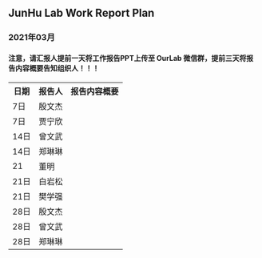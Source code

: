 
## JunHu Lab Work Report Plan

### 2021年03月



#### 注意，请汇报人提前一天将工作报告PPT上传至 OurLab 微信群，提前三天将报告内容概要告知组织人！！！
<html>
<body>

<table>
  <tr>
    <th>日期</th>
    <th>报告人</th>
    <th>报告内容概要</th>    
  </tr>
  
  
  <tr>
    <td>7日</td>
    <td>殷文杰</td>
    <td></td>
  </tr>
  
  <tr>
    <td>7日</td>
    <td>贾宁欣</td>
    <td></td>
  </tr>
  
  <tr>
    <td>14日</td>
    <td>曾文武</td>
    <td></td>
  </tr>
  
  
   <tr>
    <td>14日</td>
    <td>郑琳琳</td>
    <td></td>
  </tr>
  <tr>
    <td>21</td>
    <td>董明</td>
    <td></td>
  </tr>
   <tr>
    <td>21日</td>
    <td>白岩松</td>
    <td></td>
  </tr>
  
  <tr>
    <td>21日</td>
    <td>樊学强</td>
    <td></td>
  </tr>
  
  <tr>
    <td>28日</td>
    <td>殷文杰</td>
    <td></td>
  </tr>
  <tr>
    <td>28日</td>
    <td>曾文武</td>
    <td></td>
  </tr>
  <tr>
    <td>28日</td>
    <td>郑琳琳</td>
    <td></td>
  </tr>
  
  
  
</table>
</body>
</html>


